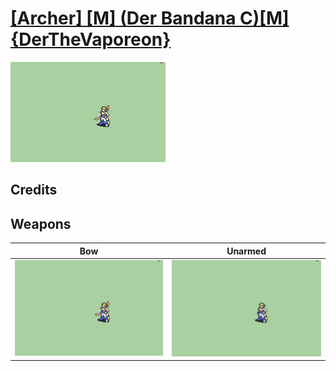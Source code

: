 # [\[Archer\] \[M\] \(Der Bandana C\)\[M\]{DerTheVaporeon}](./)

<img src="./5.%20Bow/Bow_000.png" alt="[Archer] [M] (Der Bandana C)[M]{DerTheVaporeon} standing" />

## Credits



## Weapons


|Bow |Unarmed |
|  :---: | :---: |
| <img alt="Bow animation" src="./5.%20Bow/Bow.gif" /> | <img alt="Unarmed animation" src="./8.%20Unarmed/Unarmed.gif" /> |
